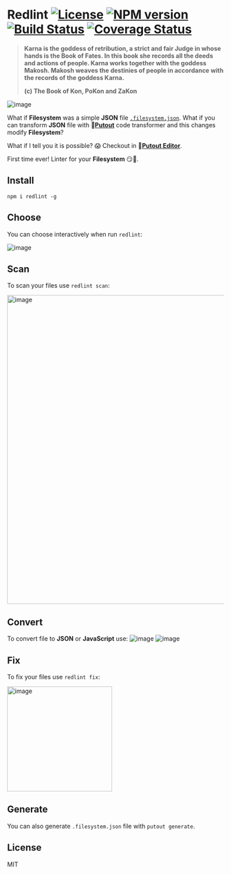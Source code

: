 # Redlint [![License][LicenseIMGURL]][LicenseURL] [![NPM version][NPMIMGURL]][NPMURL] [![Build Status][BuildStatusIMGURL]][BuildStatusURL] [![Coverage Status][CoverageIMGURL]][CoverageURL]

[NPMURL]: https://npmjs.org/package/redlint "npm"
[NPMIMGURL]: https://img.shields.io/npm/v/redlint.svg?style=flat&longCache=true
[BuildStatusURL]: https://github.com/putoutjs/printer/actions/workflows/nodejs.yml "Build Status"
[BuildStatusIMGURL]: https://github.com/putoutjs/printer/actions/workflows/nodejs.yml/badge.svg
[LicenseURL]: https://tldrlegal.com/license/mit-license "MIT License"
[LicenseIMGURL]: https://img.shields.io/badge/license-MIT-317BF9.svg?style=flat
[CoverageURL]: https://coveralls.io/github/putoutjs/printer?branch=master
[CoverageIMGURL]: https://coveralls.io/repos/putoutjs/printer/badge.svg?branch=master&service=github

> **Karna is the goddess of retribution, a strict and fair Judge in whose hands is the Book of Fates. In this book she records all the deeds and actions of people. Karna works together with the goddess Makosh. Makosh weaves the destinies of people in accordance with the records of the goddess Karna.**
>
> **(c) The Book of Kon, PoKon and ZaKon**

![image](https://github.com/putoutjs/redlint/assets/1573141/c990a94f-3ea5-42b0-a43f-42caadaad649)

What if **Filesystem** was a simple **JSON** file [`.filesystem.json`](https://github.com/putoutjs/redlint/blob/v2.0.0/.filesystem.json). What if you can transform **JSON** file with 🐊[**Putout**](https://github.com/coderaiser/putout) code transformer and this changes modify **Filesystem**?

What if I tell you it is possible? 😱 Checkout in 🐊[**Putout Editor**](https://putout.cloudcmd.io/#/gist/0614c2da35a1864b59ac284f18656328/695a9960c401d4e8f6744f58eac591d8f9185235).

First time ever! Linter for your **Filesystem** 😏💾.

## Install

```
npm i redlint -g
```

## Choose

You can choose interactively when run `redlint`:

![image](https://github.com/putoutjs/redlint/assets/1573141/906061ba-a5b3-44be-a7ad-40464a9122f6)

## Scan

To scan your files use `redlint scan`:

<img width="718" alt="image" src="https://github.com/putoutjs/redlint/assets/1573141/58672a61-4408-4c1e-ab75-2fbcca7f225d">

## Convert

To convert file to **JSON** or **JavaScript** use:
![image](https://github.com/putoutjs/redlint/assets/1573141/2a2df8f7-ea3b-4158-b3f3-d30522dbdd7e)
![image](https://github.com/putoutjs/redlint/assets/1573141/847622e9-cfa5-47fd-9503-f526214dcf23)


## Fix

To fix your files use `redlint fix`:

<img width="244" alt="image" src="https://github.com/putoutjs/redlint/assets/1573141/3e9d2d3d-8d9c-4753-a2aa-4ca634d19526">

## Generate

You can also generate `.filesystem.json` file with `putout generate`.

## License

MIT
